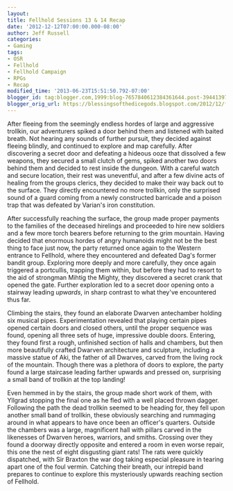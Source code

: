```yaml
---
layout:  
title: Fellhold Sessions 13 & 14 Recap
date: '2012-12-12T07:00:00.000-08:00'
author: Jeff Russell
categories:
- Gaming
tags:
- OSR
- Fellhold
- Fellhold Campaign
- RPGs
- Recap
modified_time: '2013-06-23T15:51:50.792-07:00'
blogger_id: tag:blogger.com,1999:blog-7657840612384361644.post-394413975546410767
blogger_orig_url: https://blessingsofthedicegods.blogspot.com/2012/12/fellhold-sessions-13-14-recap.html
---
```


After fleeing from the seemingly endless hordes of large and aggressive trollkin, our adventurers spiked a door behind them and listened with baited breath. Not hearing any sounds of further pursuit, they decided against fleeing blindly, and continued to explore and map carefully. After discovering a secret door and defeating a hideous ooze that dissolved a few weapons, they secured a small clutch of gems, spiked another two doors behind them and decided to rest inside the dungeon. With a careful watch and secure location, their rest was uneventful, and after a few divine acts of healing from the groups clerics, they decided to make their way back out to the surface. They directly encountered no more trollkin, only the surprised sound of a guard coming from a newly constructed barricade and a poison trap that was defeated by Varian's iron constitution.  
  
After successfully reaching the surface, the group made proper payments to the families of the deceased hirelings and proceeded to hire new soldiers and a few more torch bearers before returning to the grim mountain. Having decided that enormous hordes of angry humanoids might not be the best thing to face just now, the party returned once again to the Western entrance to Fellhold, where they encountered and defeated Dag's former bandit group. Exploring more deeply and more carefully, they once again triggered a portcullis, trapping them within, but before they had to resort to the aid of strongman Mihtig the Mighty, they discovered a secret crank that opened the gate. Further exploration led to a secret door opening onto a stairway leading *upwards*, in sharp contrast to what they've encountered thus far.  
  
Climbing the stairs, they found an elaborate Dwarven antechamber holding six musical pipes. Experimentation revealed that playing certain pipes opened certain doors and closed others, until the proper sequence was found, opening all three sets of huge, impressive double doors. Entering, they found first a rough, unfinished section of halls and chambers, but then more beautifully crafted Dwarven architecture and sculpture, including a massive statue of Aki, the father of all Dwarves, carved from the living rock of the mountain. Though there was a plethora of doors to explore, the party found a large staircase leading farther upwards and pressed on, surprising a small band of trollkin at the top landing!  
  
Even hemmed in by the stairs, the group made short work of them, with Yllgrad stopping the final one as he fled with a well placed thrown dagger. Following the path the dead trollkin seemed to be heading for, they fell upon another small band of trollkin, these obviously searching and rummaging around in what appears to have once been an officer's quarters. Outside the chambers was a large, magnificent hall with pillars carved in the likenesses of Dwarven heroes, warriors, and smiths. Crossing over they found a doorway directly opposite and entered a room in even worse repair, this one the nest of eight disgusting giant rats! The rats were quickly dispatched, with Sir Braxton the war dog taking especial pleasure in tearing apart one of the foul vermin. Catching their breath, our intrepid band prepares to continue to explore this mysteriously upwards reaching section of Fellhold. 
